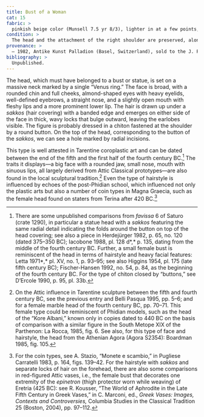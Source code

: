 ```yaml
---
title: Bust of a Woman
cat: 15
fabric: >
  pinkish beige color (Munsell 7.5 yr 8/3), lighter in at a few points, porous, with a friable consistency and micaceous inclusions; the surface is covered with a thick slip of diluted clay. 
condition: >
  The head and the attachment of the right shoulder are preserved, along with the edge of a dress at the shoulder; there are various incrustations over the entire surface.
provenance: > 
  – 1982, Antike Kunst Palladion (Basel, Switzerland), sold to the J. Paul Getty Museum, 1982.
bibliography: >
  Unpublished.
---
```

The head, which must have belonged to a bust or statue, is set on a
massive neck marked by a single “Venus ring.” The face is broad, with a
rounded chin and full cheeks, almond-shaped eyes with heavy eyelids,
well-defined eyebrows, a straight nose, and a slightly open mouth with
fleshy lips and a more prominent lower lip. The hair is drawn up under a
*sakkos* (hair covering) with a banded edge and emerges on either side
of the face in thick, wavy locks that bulge outward, leaving the
earlobes visible. The figure is probably dressed in a chiton fastened at
the shoulder by a round button. On the top of the head, corresponding to
the button of the *sakkos*, we can see a hole marked by radial
incisions.

This type is well attested in Tarentine coroplastic art and can be dated
between the end of the fifth and the first half of the fourth century
BC<span class="smcaps">.</span>[^1] The traits it
displays—a big face with a rounded jaw, small nose, mouth with sinuous
lips, all largely derived from Attic Classical prototypes—are also found
in the local sculptural tradition.[^2] Even the type of hairstyle is
influenced by echoes of the post-Phidian school, which influenced not
only the plastic arts but also a number of coin types in Magna Graecia,
such as the female head found on staters from Terina after 420 BC<span
class="smcaps">.</span>[^3]

[^1]: There are some unpublished comparisons from *favissa* 6 of Saturo
    (crate 1290), in particular a statue head with a *sakkos* featuring
    the same radial detail indicating the folds around the button on top
    of the head covering; see also a piece in <span
    class="smcaps">Herdejürger</span> 1982, p. 65, no.
    120 (dated 375–350 <span
    class="smcaps">BC</span>); <span
    class="smcaps">Iacobone</span> 1988, pl. 128 d*,*
    p. 135, dating from the middle of the fourth century <span
    class="smcaps">BC.</span> Further, a small female
    bust is reminiscent of the head in terms of hairstyle and heavy
    facial features: <span class="smcaps">Letta</span>
    1971*,* pl. XV, no. 1, p. 93–95; see also <span
    class="smcaps">Higgins</span> 1954, pl. 175 (late
    fifth century <span class="smcaps">BC</span>);
    <span class="smcaps">Fischer-Hansen</span> 1992,
    no. 54, p. 84, as the beginning of the fourth century <span
    class="smcaps">BC.</span> For the type of chiton
    closed by “buttons,” see <span
    class="smcaps">D’Ercole</span> 1990, p. 95, pl.
    33b.

[^2]: On the Attic influence in Tarentine sculpture between the fifth
    and fourth century <span class="smcaps">BC</span>,
    see the previous entry and <span
    class="smcaps">Belli Pasqua</span> 1995, pp. 5–6;
    and for a female marble head of the fourth century <span
    class="smcaps">BC,</span> pp. 70–71. This female
    type could be reminiscent of Phidian models, such as the head of the
    “Kore Albani,” known only in copies dated to 440 <span
    class="smcaps">BC</span> on the basis of
    comparison with a similar figure in the South Metope XIX of the
    Parthenon: <span class="smcaps">La Rocca</span>*,*
    1985, fig. 6. See also, for this type of face and hairstyle, the
    head from the Athenian Agora (Agora S2354): <span
    class="smcaps">Boardman</span> 1985, fig. 105.

[^3]: For the coin types, see A. Stazio, “Monete e scambio,” in <span
    class="smcaps">Pugliese Carratelli 1983</span>, p.
    164, figs. 139–42. For the hairstyle with *sakkos* and separate
    locks of hair on the forehead, there are also some comparisons in
    red-figured Attic vases, i.e., the female bust that decorates one
    extremity of the *epinetron* (thigh protector worn while weaving) of
    Eretria (425 <span class="smcaps">BC</span>): see
    R. Kousser, “The World of Aphrodite in the Late Fifth Century in
    Greek Vases,” in C. Marconi, ed., *Greek Vases: Images, Contexts and
    Controversies,* Columbia Studies in the Classical Tradition 25
    (Boston, 2004), pp. 97–112.
